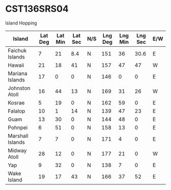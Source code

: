 # CST136SRS04
Island Hopping

| Island           | Lat Deg | Lat Min | Lat Sec | N/S | Lng Deg | Lng Min | Lng Sec | E/W | 
| ---------------- | ------- | ------- | ------- | --- | ------- | ------- | ------- | --- |
| Faichuk Islands  |       7 |      21 |     8.4 |   N |     151 |      36 |    30.6 |   E |
| Hawaii           |      21 |      18 |    41   |   N |     157 |      47 |    47   |   W |
| Mariana Islands  |      17 |       0 |     0   |   N |     146 |       0 |     0   |   E |
| Johnston Atoll   |      16 |      44 |    13   |   N |     169 |      31 |    26   |   W |
| Kosrae           |       5 |      19 |     0   |   N |     162 |      59 |     0   |   E |
| Falalop          |      10 |       1 |    14   |   N |     139 |      47 |    23   |   E |
| Guam             |      13 |      30 |     0   |   N |     144 |      48 |     0   |   E |
| Pohnpei          |       6 |      51 |     0   |   N |     158 |      13 |     0   |   E |
| Marshall Islands |       7 |       7 |     0   |   N |     171 |       4 |     0   |   E |
| Midway Atoll     |      28 |      12 |     0   |   N |     177 |      21 |     0   |   W |
| Yap              |       9 |      32 |     0   |   N |     138 |       7 |     0   |   E |
| Wake Island      |      19 |      17 |    43   |   N |     166 |      37 |    52   |   E |
